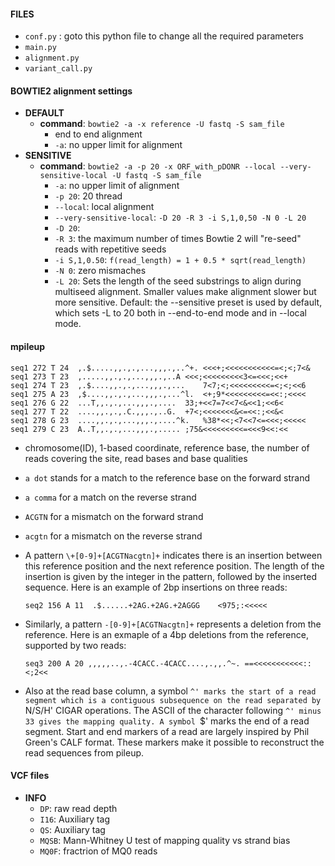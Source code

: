 #### FILES ####
* `conf.py` : goto this python file to change all the required parameters
* `main.py`
* `alignment.py`
* `variant_call.py`


#### BOWTIE2 alignment settings ####
* **DEFAULT**
    * **command**: `bowtie2 -a -x reference -U fastq -S sam_file`
        * end to end alignment
        * `-a`: no upper limit for alignment
* **SENSITIVE**
    * **command**: `bowtie2 -a -p 20 -x ORF_with_pDONR --local --very-sensitive-local -U fastq -S sam_file`
        * `-a`: no upper limit of alignment  
        * `-p 20`: 20 thread 
        * `--local`: local alignment 
        * `--very-sensitive-local`: `-D 20 -R 3 -i S,1,0,50 -N 0 -L 20`
        * `-D 20`: 
        * `-R 3`: the maximum number of times Bowtie 2 will "re-seed" reads with repetitive seeds
        * `-i S,1,0.50`:  `f(read_length) = 1 + 0.5 * sqrt(read_length)` 
        * `-N 0`: zero mismaches
        * `-L 20`: Sets the length of the seed substrings to align during multiseed alignment. Smaller values make alignment slower but more sensitive. Default: the --sensitive preset is used by default, which sets -L to 20 both in --end-to-end mode and in --local mode.
    
#### mpileup ####
```
seq1 272 T 24  ,.$.....,,.,.,...,,,.,..^+. <<<+;<<<<<<<<<<<=<;<;7<&
seq1 273 T 23  ,.....,,.,.,...,,,.,..A <<<;<<<<<<<<<3<=<<<;<<+
seq1 274 T 23  ,.$....,,.,.,...,,,.,...    7<7;<;<<<<<<<<<=<;<;<<6
seq1 275 A 23  ,$....,,.,.,...,,,.,...^l.  <+;9*<<<<<<<<<=<<:;<<<<
seq1 276 G 22  ...T,,.,.,...,,,.,....  33;+<<7=7<<7<&<<1;<<6<
seq1 277 T 22  ....,,.,.,.C.,,,.,..G.  +7<;<<<<<<<&<=<<:;<<&<
seq1 278 G 23  ....,,.,.,...,,,.,....^k.   %38*<<;<7<<7<=<<<;<<<<<
seq1 279 C 23  A..T,,.,.,...,,,.,..... ;75&<<<<<<<<<=<<<9<<:<<
```
* chromosome(ID), 1-based coordinate, reference base, the number of reads covering the site, read bases and base qualities
* `a dot` stands for a match to the reference base on the forward strand
* `a comma` for a match on the reverse strand
* `ACGTN` for a mismatch on the forward strand
* `acgtn` for a mismatch on the reverse strand
* A pattern `\+[0-9]+[ACGTNacgtn]+` indicates there is an insertion between this reference position and the next reference position. The length of the insertion is given by the integer in the pattern, followed by the inserted sequence. Here is an example of 2bp insertions on three reads:
    
    `seq2 156 A 11  .$......+2AG.+2AG.+2AGGG    <975;:<<<<<`
* Similarly, a pattern `-[0-9]+[ACGTNacgtn]+` represents a deletion from the reference. Here is an exmaple of a 4bp deletions from the reference, supported by two reads:

    `seq3 200 A 20 ,,,,,..,.-4CACC.-4CACC....,.,,.^~. ==<<<<<<<<<<<::<;2<<`
* Also at the read base column, a symbol `^' marks the start of a read segment which is a contiguous subsequence on the read separated by `N/S/H' CIGAR operations. The ASCII of the character following `^' minus 33 gives the mapping quality. A symbol `$' marks the end of a read segment. Start and end markers of a read are largely inspired by Phil Green's CALF format. These markers make it possible to reconstruct the read sequences from pileup.

#### VCF files ####
 * **INFO**
     * `DP`: raw read depth
     * `I16`: Auxiliary tag
     * `QS`: Auxiliary tag
     * `MQSB`: Mann-Whitney U test of mapping quality vs strand bias
     * `MQ0F`: fractrion of MQ0 reads
     
     
     